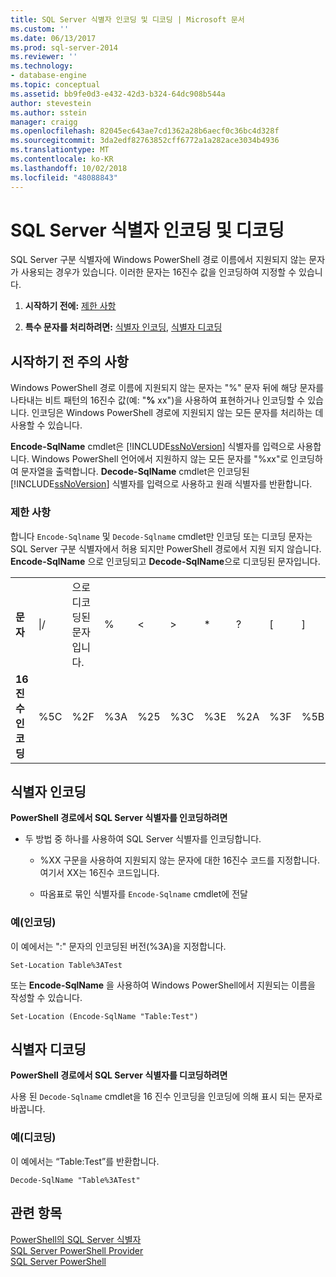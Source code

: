 ```yaml
---
title: SQL Server 식별자 인코딩 및 디코딩 | Microsoft 문서
ms.custom: ''
ms.date: 06/13/2017
ms.prod: sql-server-2014
ms.reviewer: ''
ms.technology:
- database-engine
ms.topic: conceptual
ms.assetid: bb9fe0d3-e432-42d3-b324-64dc908b544a
author: stevestein
ms.author: sstein
manager: craigg
ms.openlocfilehash: 82045ec643ae7cd1362a28b6aecf0c36bc4d328f
ms.sourcegitcommit: 3da2edf82763852cff6772a1a282ace3034b4936
ms.translationtype: MT
ms.contentlocale: ko-KR
ms.lasthandoff: 10/02/2018
ms.locfileid: "48088843"
---
```

# <a name="encode-and-decode-sql-server-identifiers"></a>SQL Server 식별자 인코딩 및 디코딩
  SQL Server 구분 식별자에 Windows PowerShell 경로 이름에서 지원되지 않는 문자가 사용되는 경우가 있습니다. 이러한 문자는 16진수 값을 인코딩하여 지정할 수 있습니다.  
  
1.  **시작하기 전에:**  [제한 사항](#LimitationsRestrictions)  
  
2.  **특수 문자를 처리하려면:**  [식별자 인코딩](#EncodeIdent), [식별자 디코딩](#DecodeIdent)  
  
## <a name="before-you-begin"></a>시작하기 전 주의 사항  
 Windows PowerShell 경로 이름에 지원되지 않는 문자는 "%" 문자 뒤에 해당 문자를 나타내는 비트 패턴의 16진수 값(예: "**%** xx")을 사용하여 표현하거나 인코딩할 수 있습니다. 인코딩은 Windows PowerShell 경로에 지원되지 않는 모든 문자를 처리하는 데 사용할 수 있습니다.  
  
 **Encode-SqlName** cmdlet은 [!INCLUDE[ssNoVersion](../includes/ssnoversion-md.md)] 식별자를 입력으로 사용합니다. Windows PowerShell 언어에서 지원하지 않는 모든 문자를 "%xx"로 인코딩하여 문자열을 출력합니다. **Decode-SqlName** cmdlet은 인코딩된 [!INCLUDE[ssNoVersion](../includes/ssnoversion-md.md)] 식별자를 입력으로 사용하고 원래 식별자를 반환합니다.  
  
###  <a name="LimitationsRestrictions"></a> 제한 사항  
 합니다 `Encode-Sqlname` 및 `Decode-Sqlname` cmdlet만 인코딩 또는 디코딩 문자는 SQL Server 구분 식별자에서 허용 되지만 PowerShell 경로에서 지원 되지 않습니다. **Encode-SqlName** 으로 인코딩되고 **Decode-SqlName**으로 디코딩된 문자입니다.  
  
|||||||||||||  
|-|-|-|-|-|-|-|-|-|-|-|-|  
|**문자**|\|/|으로 디코딩된 문자입니다.|%|\<|>|*|?|[|]|&#124;|  
|**16진수 인코딩**|%5C|%2F|%3A|%25|%3C|%3E|%2A|%3F|%5B|%5D|%7C|  
  
##  <a name="EncodeIdent"></a> 식별자 인코딩  
 **PowerShell 경로에서 SQL Server 식별자를 인코딩하려면**  
  
-   두 방법 중 하나를 사용하여 SQL Server 식별자를 인코딩합니다.  
  
    -   %XX 구문을 사용하여 지원되지 않는 문자에 대한 16진수 코드를 지정합니다. 여기서 XX는 16진수 코드입니다.  
  
    -   따옴표로 묶인 식별자를 `Encode-Sqlname` cmdlet에 전달  
  
### <a name="examples-encoding"></a>예(인코딩)  
 이 예에서는 ":" 문자의 인코딩된 버전(%3A)을 지정합니다.  
  
```  
Set-Location Table%3ATest  
```  
  
 또는 **Encode-SqlName** 을 사용하여 Windows PowerShell에서 지원되는 이름을 작성할 수 있습니다.  
  
```  
Set-Location (Encode-SqlName "Table:Test")  
```  
  
##  <a name="DecodeIdent"></a> 식별자 디코딩  
 **PowerShell 경로에서 SQL Server 식별자를 디코딩하려면**  
  
 사용 된 `Decode-Sqlname` cmdlet을 16 진수 인코딩을 인코딩에 의해 표시 되는 문자로 바꿉니다.  
  
### <a name="examples-decoding"></a>예(디코딩)  
 이 예에서는 “Table:Test”를 반환합니다.  
  
```  
Decode-SqlName "Table%3ATest"  
```  
  
## <a name="see-also"></a>관련 항목  
 [PowerShell의 SQL Server 식별자](sql-server-identifiers-in-powershell.md)   
 [SQL Server PowerShell Provider](sql-server-powershell-provider.md)   
 [SQL Server PowerShell](sql-server-powershell.md)  
  
  
